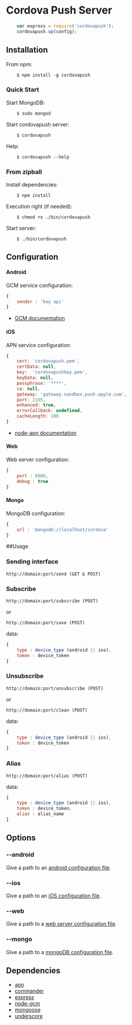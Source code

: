 # Cordova Push Server

```js
    var express = require('cordovapush');
    cordovapush.up(config);
```

## Installation

From npm:
```shell
    $ npm install -g cordovapush
```

### Quick Start

Start MongoDB:
```shell
    $ sudo mongod
```

Start cordovapush server:
```shell
    $ cordovapush
```

Help:
```shell
    $ cordovapush --help
```

### From zipball

Install dependencies:
```shell
    $ npm install
```

Execution right (if needed):
```shell
    $ chmod +x ./bin/cordovapush
```

Start server:
```shell
    $ ./bin/cordovapush
```

## Configuration

#### Android

GCM service configuration:
```js
{
	sender : 'key api'
}
```
  + [GCM documentation](http://developer.android.com/guide/google/gcm/gs.html)

#### iOS

APN service configuration:
```js
{
	cert: 'cordovapush.pem',
	certData: null,
	key:  'cordovapushkey.pem',
	keyData: null,
	passphrase: '****',
	ca: null,
	gateway: 'gateway.sandbox.push.apple.com',
	port: 2195,
	enhanced: true,
	errorCallback: undefined,
	cacheLength: 100
}
```
  + [node-apn documentation](https://github.com/argon/node-apn#connecting)

#### Web

Web server configuration:
```js
{
	port : 8080,
	debug : true
}
```

#### Mongo

MongoDB configuration:
```js
{
	url : 'mongodb://localhost/cordova'
}
```

##Usage

### Sending interface

```
http://domain:port/send (GET & POST)
```

### Subscribe

```
http://domain:port/subscribe (POST)
```

or


```
http://domain:port/save (POST)
```

data:
```js
{
	type : device_type (android || ios),
	token : device_token
}
```

### Unsubscribe

```
http://domain:port/unsubscribe (POST)
```

or


```
http://domain:port/clean (POST)
```

data:
```js
{
	type : device_type (android || ios),
	token : device_token
}
```

### Alias

```
http://domain:port/alias (POST)
```

data:
```js
{
	type : device_type (android || ios),
	token : device_token,
	alias : alias_name
}
```

## Options

### --android

Give a path to an [android configuration file](#android).

### --ios

Give a path to an [iOS configuration file](#ios).

### --web

Give a path to a [web server configuration file](#web).

### --mongo

Give a path to a [mongoDB configuration file](#mongo).

###

## Dependencies

  * [apn](https://github.com/argon/node-apn)
  * [commander](https://github.com/visionmedia/commander.js)
  * [express](https://github.com/visionmedia/express)
  * [node-gcm](https://github.com/ToothlessGear/node-gcm)
  * [mongoose](https://github.com/LearnBoost/mongoose)
  * [underscore](https://github.com/documentcloud/underscore)
